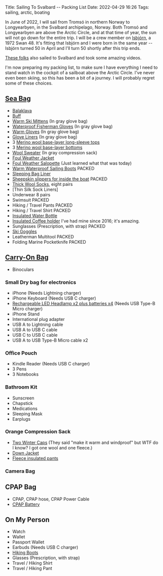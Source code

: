 Title: Sailing To Svalbard -- Packing List
Date: 2022-04-29 16:26
Tags: sailing, arctic, boating

In June of 2022, I will sail from Tromsó in northern Norway to Longyearbyen, in the Svalbard archipelago, Norway. Both Tromsó and Longyearbyen are above the Arctic Circle, and at that time of year, the sun will not go down for the entire trip. I will be a crew member on [Isbjórn](https://www.59-north.com/isbjorn), a 1972 Swan 48. It's fitting that Isbjórn and I were born in the same year -- Isbjórn turned 50 in April and I'll turn 50 shortly after this trip ends.

[These folks](https://www.youtube.com/watch?v=q02qk_LpoOA) also sailed to Svalbard and took some amazing videos.

I'm now preparing my packing list, to make sure I have everything I need to stand watch in the cockpit of a sailboat above the Arctic Circle. I've never even been skiing, so this has been a bit of a journey. I will probably regret some of these choices.

## [Sea Bag](https://www.amazon.com/gp/product/B08PF4LKFK)

* [Balaklava](https://www.hellyhansen.com/en_us/hh-lifa-merino-balaclava-68083)
* [Buff](https://www.hellyhansen.com/en_us/polartec-neck-67921)
* [Warm Ski Mittens](https://www.rei.com/product/137833/hestra-gloves-army-leather-extreme-mittens) (In gray glove bag)
* [Waterproof Fisherman Gloves](https://www.palmflex.com/showa-atlas-465-double-dipped-pvc-gloves-with-removable-liner.html?category_id=1841)  (In gray glove bag)
* [Warm Gloves](https://www.rei.com/product/197013/auclair-panorama-soft-shell-gloves-mens) (In gray glove bag)
* [Glove Liners](https://www.rei.com/product/191835/smartwool-liner-gloves) (In gray glove bag)
* 3 [Merino wool base-layer long-sleeve tops](https://www.hellyhansen.com/en_us/lifa-merino-midweight-crew-49364)
* 3 [Merino wool base-layer bottoms](https://www.hellyhansen.com/en_us/lifa-merino-midweight-pant-49366)
* [Wool Sweater](https://www.rei.com/product/123756/fjallraven-lada-sweater-mens) (In gray compression sack)
* [Foul Weather Jacket](https://www.hellyhansen.com/en_us/aegir-race-jacket-33869?color=301324&qu=MEN%27S+ÆGIR+RACE+SAILING+JACKET&ct=autosuggest_top_product)
* [Foul Weather Salopette](https://www.hellyhansen.com/en_us/aegir-race-salopette-33871) (Just learned what that was today)
* [Warm Waterproof Sailing Boots](https://www.dubarry.com/Women/Footwear/Sailing-Boots/Ultima-ExtraFit-Sailing-Boot-Black?number=38590142)  PACKED
* [Sleeping Bag Liner](https://www.rei.com/product/867059/sea-to-summit-adaptor-coolmax-traveller-sleeping-bag-liner-with-insect-shield)
* [Sheepskin slippers for inside the boat](https://www.llbean.com/llb/shop/65637)  PACKED
* [Thick Wool Socks](https://www.amazon.com/Darn-Tough-Merino-Cushion-Black/dp/B000XFZXYK), eight pairs
* [Thin Silk  Sock Liners]
* Underwear 8 pairs
* Swimsuit PACKED
* Hiking / Travel Pants PACKED
* Hiking / Travel Shirt PACKED
* [Insulated Water Bottle](https://www.amazon.com/Hydro-Flask-Mouth-Water-Bottle/dp/B09BZ6HQ96)
* [Insulated Coffee holder](https://www.amazon.com/dp/B074T6Z9T6/) I've had mine since 2016; it's amazing.
* Sunglasses (Prescription, with strap)  PACKED
* [Ski Goggles](https://www.rei.com/product/122149/smith-knowledge-otg-snow-goggles)
* Leatherman Multitool PACKED
* Folding Marine Pocketknife PACKED

## [Carry-On Bag](https://www.rei.com/product/168622/cotopaxi-allpa-35-l-travel-pack)

* Binoculars

### Small Dry bag for electronics

* iPhone (Needs Lightning charger)
* iPhone Keyboard (Needs USB C charger)
* [Rechargeable LED Headlamp x2 plus batteries x4](https://www.amazon.com/gp/product/B07RNMQC9Y/) (Needs USB Type-B Micro charger)
* iPhone Stand
* International plug adapter
* USB A to Lightning cable
* USB A to USB C cable
* USB C to USB C cable
* USB A to USB Type-B Micro cable x2

### Office Pouch

* Kindle Reader (Needs USB C charger)
* 3 Pens
* 3 Notebooks

### Bathroom Kit

* Sunscreen
* Chapstick
* Medications
* Sleeping Mask
* Earplugs

### Orange Compression Sack

* [Two Winter Caps](https://www.rei.com/rei-garage/product/195385/mountain-hardwear-caelum-dome-beanie-mens) (They said "make it warm and windproof" but WTF do I know? I got one wool and one fleece.)
* [Down Jacket](https://www.hellyhansen.com/en_us/verglas-hooded-down-insulator-63005)
* [Fleece insulated pants](https://www.hellyhansen.com/en_us/daybreaker-fleece-pant-51742?color=290002&qu=DAYBREAKER+FLEECE+PANTS&ct=autosuggest_top_product)

### Camera Bag

## CPAP Bag

* CPAP, CPAP hose, CPAP Power Cable
* [CPAP Battery](https://www.amazon.com/gp/product/B08FBH34BR/)

## On My Person

* Watch
* Wallet
* Passport Wallet
* Earbuds (Needs USB C charger)
* [Hiking Boots](https://www.amazon.com/gp/product/B089FCX1V8)
* Glasses (Prescription, with strap)
* Travel / Hiking Shirt
* Travel / Hiking Pant
